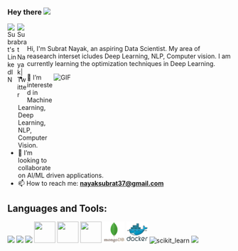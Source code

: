 

### Hey there  <img src="https://media.giphy.com/media/hvRJCLFzcasrR4ia7z/giphy.gif" width="25px">
<a href="https://www.linkedin.com/in/subratnayak96/">
  <img align="left" alt="Subrat's LinkedIN" width="22px" src="https://raw.githubusercontent.com/peterthehan/peterthehan/master/assets/linkedin.svg" />
</a>

<a href="https://twitter.com/nayaksubrat37">
  <img align="left" alt="Subrat Nayak| Twitter" width="22px" src="https://raw.githubusercontent.com/peterthehan/peterthehan/master/assets/twitter.svg" />
</a>

<br />
<br />

Hi, I'm Subrat Nayak, an aspiring Data Scientist. My area of reasearch interset icludes Deep Learning, NLP, Computer    vision. I am currently learning the optimization techniques in Deep Learning.

  <img align="right" alt="GIF" src="https://github.com/abhisheknaiidu/abhisheknaiidu/blob/master/code.gif?raw=true" width="400" height="220" />
  
- 👀 I’m interested in Machine Learning, Deep Learning, NLP, Computer Vision.
- 👯 I’m looking to collaborate on AI/ML driven applications. 
- 📫 How to reach me: **nayaksubrat37@gmail.com**


## Languages and Tools:

<p align="left"> 
    <img src="https://img.icons8.com/color/48/000000/python.png"/>  
    <img src="https://img.icons8.com/color/48/000000/pandas.png"/>
   <img src="https://img.icons8.com/color/48/000000/numpy.png"/>
  <img src="https://img.icons8.com/fluency/512/mysql-logo.png" style="height:48px;width:48px" />
  <img src="https://img.icons8.com/color/512/tableau-software.png" style="height:48px;width:48px" />
  <img src="https://img.icons8.com/color/512/tensorflow.png" style="height:48px;width:48px" />
  <img src="https://raw.githubusercontent.com/devicons/devicon/master/icons/mongodb/mongodb-original-wordmark.svg" alt="mongodb" width="48" height="48"/> 
  <img src="https://raw.githubusercontent.com/devicons/devicon/master/icons/docker/docker-original-wordmark.svg" alt="docker" width="48" height="48"/>
  <img src="https://upload.wikimedia.org/wikipedia/commons/0/05/Scikit_learn_logo_small.svg" alt="scikit_learn" width="48" height="48"/>
   <img src="https://img.icons8.com/color/48/000000/git.png"/> 
  
</p>
</p>
